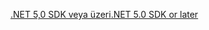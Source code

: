 [<span data-ttu-id="5cfbd-101">.NET 5,0 SDK veya üzeri</span><span class="sxs-lookup"><span data-stu-id="5cfbd-101">.NET 5.0 SDK or later</span></span>](https://dotnet.microsoft.com/download/dotnet/5.0)
